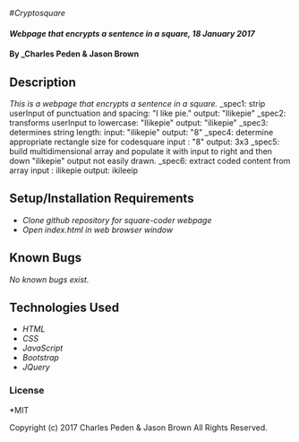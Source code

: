#_Cryptosquare_

#### _Webpage that encrypts a sentence in a square, 18 January 2017_

#### By _Charles Peden & Jason Brown

## Description

_This is a webpage that encrypts a sentence in a square._
_spec1: strip userInput of punctuation and spacing: "I like pie."  output: "Ilikepie"
_spec2: transforms userInput to lowercase:  "Ilikepie" output: "ilikepie"
_spec3: determines string length: input: "ilikepie" output: "8"
_spec4: determine appropriate rectangle size for codesquare input : "8" output: 3x3
_spec5: build multidimensional array and populate it with input to right and then down "ilikepie" output not easily drawn.
_spec6: extract coded content from array input : ilikepie output: ikileeip

## Setup/Installation Requirements

* _Clone github repository for square-coder webpage_
* _Open index.html in web browser window_

## Known Bugs
_No known bugs exist._

## Technologies Used
* _HTML_
* _CSS_
* _JavaScript_
* _Bootstrap_
* _JQuery_

### License
*MIT

Copyright (c) 2017 Charles Peden & Jason Brown All Rights Reserved.

